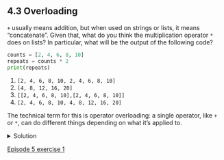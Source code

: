 
## 4.3 Overloading

```+``` usually means addition, but when used on strings or lists, it means “concatenate”. Given that, what do you think the multiplication operator ```*``` does on lists? In particular, what will be the output of the following code?

```python
counts = [2, 4, 6, 8, 10]
repeats = counts * 2
print(repeats)
```

1. ```[2, 4, 6, 8, 10, 2, 4, 6, 8, 10]```
1. ```[4, 8, 12, 16, 20]```
1. ```[[2, 4, 6, 8, 10],[2, 4, 6, 8, 10]]```
1. ```[2, 4, 6, 8, 10, 4, 8, 12, 16, 20]```

The technical term for this is operator overloading: a single operator, like ```+``` or ```*```, can do different things depending on what it’s applied to.

<details>
<summary>
Solution
</summary>

The multiplication operator ```*``` used on a list replicates elements of the list and concatenates them together:
<br/>
<pre>
[2, 4, 6, 8, 10, 2, 4, 6, 8, 10]
</pre>
<br/>
It’s equivalent to:
<br/>
<pre>
counts + counts
</pre>
</details>

[Episode 5 exercise 1](episode5_ex1.md)
